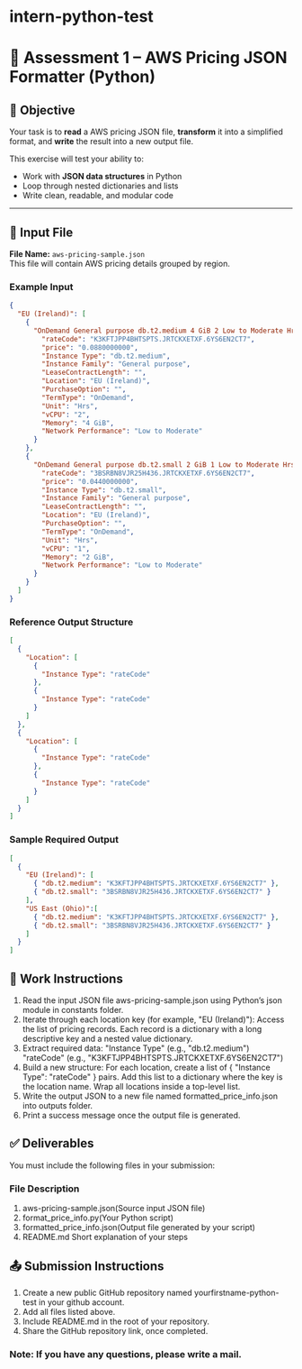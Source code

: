 # intern-python-test
# 🧩 Assessment 1 – AWS Pricing JSON Formatter (Python)

## 🎯 Objective
Your task is to **read** a AWS pricing JSON file, **transform** it into a simplified format, and **write** the result into a new output file.

This exercise will test your ability to:
- Work with **JSON data structures** in Python
- Loop through nested dictionaries and lists
- Write clean, readable, and modular code

---

## 📂 Input File
**File Name:** `aws-pricing-sample.json`  
This file will contain AWS pricing details grouped by region.

### Example Input

```json
{
  "EU (Ireland)": [
    {
      "OnDemand General purpose db.t2.medium 4 GiB 2 Low to Moderate Hrs": {
        "rateCode": "K3KFTJPP4BHTSPTS.JRTCKXETXF.6YS6EN2CT7",
        "price": "0.0880000000",
        "Instance Type": "db.t2.medium",
        "Instance Family": "General purpose",
        "LeaseContractLength": "",
        "Location": "EU (Ireland)",
        "PurchaseOption": "",
        "TermType": "OnDemand",
        "Unit": "Hrs",
        "vCPU": "2",
        "Memory": "4 GiB",
        "Network Performance": "Low to Moderate"
      }
    },
    {
      "OnDemand General purpose db.t2.small 2 GiB 1 Low to Moderate Hrs": {
        "rateCode": "3BSRBN8VJR25H436.JRTCKXETXF.6YS6EN2CT7",
        "price": "0.0440000000",
        "Instance Type": "db.t2.small",
        "Instance Family": "General purpose",
        "LeaseContractLength": "",
        "Location": "EU (Ireland)",
        "PurchaseOption": "",
        "TermType": "OnDemand",
        "Unit": "Hrs",
        "vCPU": "1",
        "Memory": "2 GiB",
        "Network Performance": "Low to Moderate"
      }
    }
  ]
}
```

### Reference Output Structure
```json
[
  {
    "Location": [
      {
        "Instance Type": "rateCode"
      },
      {
        "Instance Type": "rateCode"
      }
    ]
  },
  {
    "Location": [
      {
        "Instance Type": "rateCode"
      },
      {
        "Instance Type": "rateCode"
      }
    ]
  }
]
```

### Sample Required Output
```json
[
  {
    "EU (Ireland)": [
      { "db.t2.medium": "K3KFTJPP4BHTSPTS.JRTCKXETXF.6YS6EN2CT7" },
      { "db.t2.small": "3BSRBN8VJR25H436.JRTCKXETXF.6YS6EN2CT7" }
    ],
    "US East (Ohio)":[
      { "db.t2.medium": "K3KFTJPP4BHTSPTS.JRTCKXETXF.6YS6EN2CT7" },
      { "db.t2.small": "3BSRBN8VJR25H436.JRTCKXETXF.6YS6EN2CT7" }
    ]
  }
]
```
## 🧭 Work Instructions

1. Read the input JSON file aws-pricing-sample.json using Python’s json module in constants folder.
2. Iterate through each location key (for example, "EU (Ireland)"):
    Access the list of pricing records.
    Each record is a dictionary with a long descriptive key and a nested value dictionary.
3. Extract required data:
    "Instance Type" (e.g., "db.t2.medium")
    "rateCode" (e.g., "K3KFTJPP4BHTSPTS.JRTCKXETXF.6YS6EN2CT7")
4. Build a new structure:
    For each location, create a list of { "Instance Type": "rateCode" } pairs.
    Add this list to a dictionary where the key is the location name.
    Wrap all locations inside a top-level list.
5. Write the output JSON to a new file named formatted_price_info.json into outputs folder.
6. Print a success message once the output file is generated.


## ✅ Deliverables

You must include the following files in your submission:

### File Description
1. aws-pricing-sample.json(Source input JSON file)
2. format_price_info.py(Your Python script)
3. formatted_price_info.json(Output file generated by your script)
4. README.md	Short explanation of your steps

## 📤 Submission Instructions

1. Create a new public GitHub repository named yourfirstname-python-test in your github account.
2. Add all files listed above.
3. Include README.md in the root of your repository.
4. Share the GitHub repository link, once completed.


### Note: If you have any questions, please write a mail. 